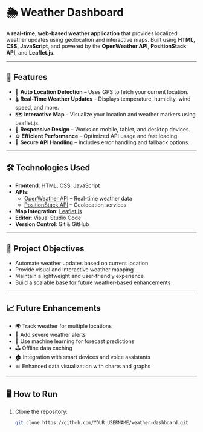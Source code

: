 # 🌦️ Weather Dashboard

A **real-time, web-based weather application** that provides localized weather updates using geolocation and interactive maps. Built using **HTML, CSS, JavaScript**, and powered by the **OpenWeather API**, **PositionStack API**, and **Leaflet.js**.

---

## 📌 Features

- 📍 **Auto Location Detection** – Uses GPS to fetch your current location.
- 🌡️ **Real-Time Weather Updates** – Displays temperature, humidity, wind speed, and more.
- 🗺️ **Interactive Map** – Visualize your location and weather markers using Leaflet.js.
- 📱 **Responsive Design** – Works on mobile, tablet, and desktop devices.
- ⚙️ **Efficient Performance** – Optimized API usage and fast loading.
- 🔐 **Secure API Handling** – Includes error handling and fallback options.

---

## 🛠️ Technologies Used

- **Frontend**: HTML, CSS, JavaScript
- **APIs**:
  - [OpenWeather API](https://openweathermap.org/api) – Real-time weather data
  - [PositionStack API](https://positionstack.com/documentation) – Geolocation services
- **Map Integration**: [Leaflet.js](https://leafletjs.com/)
- **Editor**: Visual Studio Code
- **Version Control**: Git & GitHub

---

## 🎯 Project Objectives

- Automate weather updates based on current location
- Provide visual and interactive weather mapping
- Maintain a lightweight and user-friendly experience
- Build a scalable base for future weather-based enhancements

---

## 📈 Future Enhancements

- 🌍 Track weather for multiple locations
- 📢 Add severe weather alerts
- 🤖 Use machine learning for forecast predictions
- 🕹️ Offline data caching
- 🏠 Integration with smart devices and voice assistants
- 📊 Enhanced data visualization with charts and graphs

---

## 🖥️ How to Run

1. Clone the repository:
   ```bash
   git clone https://github.com/YOUR_USERNAME/weather-dashboard.git

